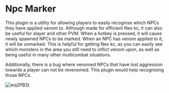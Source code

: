# Npc Marker
This plugin is a utility for allowing players to easily recognise which NPCs they have applied venom to. Although made for efficient Nex kc,
it can also be useful for slayer and other PVM. When a hotkey is pressed, it will cause newly spawned NPCs to be marked. When an NPC has venom
applied to it, it will be unmarked. This is helpful for getting Nex kc, as you can easily see which monsters in the area you still need to inflict venom upon, as well as being useful in many other multicombat situations. 

Additionally, there is a bug where venomed NPCs that have lost aggression towards a player can not be
revenomed. This plugin would help recognising those NPCs.

![wq2PB2t](https://user-images.githubusercontent.com/125053244/219129426-56f0b54c-27f8-4eff-b1b2-d803d1dcc190.png)
